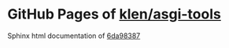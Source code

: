 GitHub Pages of [klen/asgi-tools](https://github.com/klen/asgi-tools.git)
===
Sphinx html documentation of [6da98387](https://github.com/klen/asgi-tools/tree/6da983876bdc44a2d5a256b8f29e7036e93389c2)
